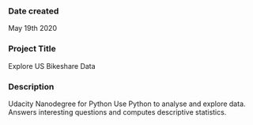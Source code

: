 ### Date created
May 19th 2020

### Project Title
Explore US Bikeshare Data

### Description
Udacity Nanodegree for Python
Use Python to analyse and explore data.
Answers interesting questions and computes descriptive statistics.

